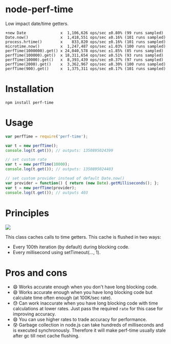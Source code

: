 node-perf-time
==============

Low impact date/time getters.

```
+new Date               x  1,106,626 ops/sec ±0.80% (99 runs sampled)
Date.now()              x  1,418,551 ops/sec ±0.16% (101 runs sampled)
process.hrtime()        x    833,820 ops/sec ±0.16% (101 runs sampled)
microtime.now()         x  1,247,487 ops/sec ±1.03% (100 runs sampled)
perfTime(1000000).get() x 24,040,578 ops/sec ±1.85% (85 runs sampled)
perfTime(100000).get()  x 18,311,654 ops/sec ±0.51% (93 runs sampled)
perfTime(10000).get()   x  8,393,439 ops/sec ±0.37% (97 runs sampled)
perfTime(2000).get()    x  3,362,967 ops/sec ±0.30% (100 runs sampled)
perfTime(900).get()     x  1,375,311 ops/sec ±0.17% (101 runs sampled)
```

Installation
============
```
npm install perf-time
```

Usage
=====
```javascript
var perfTime = require('perf-time');

var t = new perfTime();
console.log(t.get()); // outputs: 1350895024399

// set custom rate
var t = new perfTime(10000);
console.log(t.get()); // outputs: 1350895024403

// set custom provider instead of default Date.now()
var provider = function() { return (new Date).getMilliseconds(); };
var t = new perfTime(provider);
console.log(t.get()); // outputs 403
```

Principles
==========
<img src="http://habrastorage.org/storage2/f84/92b/b26/f8492bb26f5490dce97369185c51234d.jpg"/>

This class caches calls to time getters. This cache is flushed in two ways:
 * Every 100th iteration (by default) during blocking code.
 * Every millisecond using setTimeout(..., 1).

Pros and cons
=============
 * :smile: Works accurate enough when you don't have long blocking code.
 * :smile: Works accurate enough when you have long blocking code but calculate time often enough (at 100K/sec rate).
 * :sweat: Can work inaccurate when you have long blocking code with time calculations at lower rates. Just pass the required `rate` for this case for improving accuracy.
 * :smile: You can use higher rates to trade accuracy for performance.
 * :cold_sweat: Garbage collection in node.js can take hundreds of milliseconds and is executed synchronously. Therefore it will make perf-time usually stale after gc till next cache flushing.